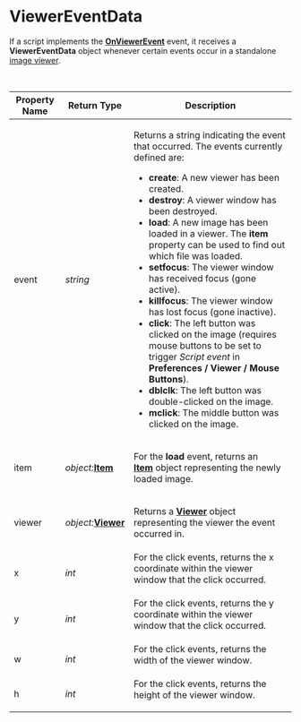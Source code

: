 # ViewerEventData

If a script implements the **[OnViewerEvent](../scripting_events/onviewerevent.md)** event, it receives a **ViewerEventData** object whenever certain events occur in a standalone [image viewer](/Manual/additional_functionality/viewing_images/README.md).

  

<table>
<thead><tr><th>
Property Name</th><th>
Return Type</th><th>
Description
</th></tr></thead><tbody><tr><td>
event</td><td>

*string*</td><td>

Returns a string indicating the event that occurred. The events currently defined are:

- **create**: A new viewer has been created.
- **destroy**: A viewer window has been destroyed.
- **load**: A new image has been loaded in a viewer. The **item** property can be used to find out which file was loaded.
- **setfocus**: The viewer window has received focus (gone active).
- **killfocus**: The viewer window has lost focus (gone inactive).
- **click**: The left button was clicked on the image (requires mouse buttons to be set to trigger *Script event* in **Preferences / Viewer / Mouse Buttons**).
- **dblclk**: The left button was double-clicked on the image.
- **mclick**: The middle button was clicked on the image.
</td></tr><tr><td>
item</td><td>

*object:***[Item](item.md)**</td><td>

For the **load** event, returns an **[Item](item.md)** object representing the newly loaded image.
</td></tr><tr><td>
viewer</td><td>

*object:***[Viewer](viewer.md)**</td><td>

Returns a **[Viewer](viewer.md)** object representing the viewer the event occurred in.
</td></tr><tr><td>
x</td><td>

*int*</td><td>
For the click events, returns the x coordinate within the viewer window that the click occurred.
</td></tr><tr><td>
y</td><td>

*int*</td><td>
For the click events, returns the y coordinate within the viewer window that the click occurred.
</td></tr><tr><td>
w</td><td>

*int*</td><td>
For the click events, returns the width of the viewer window.
</td></tr><tr><td>
h</td><td>

*int*</td><td>
For the click events, returns the height of the viewer window.
</td></tr></tbody>
</table>

